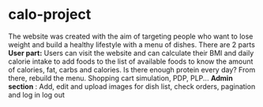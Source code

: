 # calo-project
The website was created with the aim of targeting people who want to lose weight and build a healthy lifestyle with a menu of dishes.
There are 2 parts
<b>User part:</b> Users can visit the website and can calculate their BMI and daily calorie intake to add foods to the list of available foods to know the amount of calories, fat, carbs and calories. Is there enough protein every day? From there, rebuild the menu. Shopping cart simulation, PDP, PLP...
<b>Admin section</b> : Add, edit and upload images for dish list, check orders, pagination and log in log out
